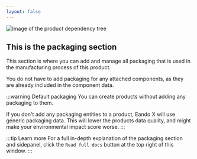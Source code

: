 ```yaml
---
layout: false
---
```


<script setup>
import { useData } from 'vitepress'
import MinidocStyles from '../MinidocStyles.vue'
const { site, frontmatter } = useData()
</script>

<MinidocStyles />

![Image of the product dependency tree](/images/placeholder.png)

## This is the packaging section

This section is where you can add and manage all packaging that is used in the manufacturing process of this product.

You do not have to add packaging for any attached components, as they are already included in the component data.

:::warning Default packaging
You can create products without adding any packaging to them.

If you don't add any packaging entities to a product, Eando X will use generic packaging data. This will lower the products data quality, and might make your environmental impact score worse.
:::

:::tip Learn more
For a full in-depth explanation of the packaging section and sidepanel, click the `Read full docs` button at the top right of this window.
:::